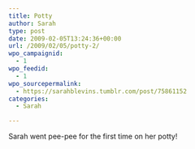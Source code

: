 ```yaml
---
title: Potty
author: Sarah
type: post
date: 2009-02-05T13:24:36+00:00
url: /2009/02/05/potty-2/
wpo_campaignid:
  - 1
wpo_feedid:
  - 1
wpo_sourcepermalink:
  - https://sarahblevins.tumblr.com/post/75861152
categories:
  - Sarah

---
```

Sarah went pee-pee for the first time on her potty!